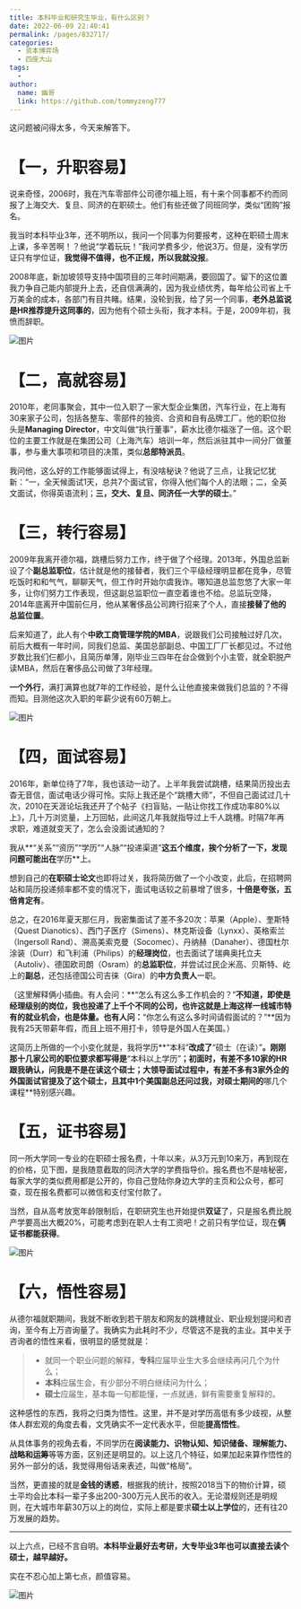 ```yaml
---
title: 本科毕业和研究生毕业，有什么区别？
date: 2022-06-09 22:40:41
permalink: /pages/832717/
categories:
  - 资本博弈场
  - 四座大山
tags:
  - 
author: 
  name: 幽哥
  link: https://github.com/tommyzeng777
---
```


这问题被问得太多，今天来解答下。

# **【一，升职容易】**

说来奇怪，2006时，我在汽车零部件公司德尔福上班，有十来个同事都不约而同报了上海交大、复旦、同济的在职硕士。他们有些还做了同班同学，类似“团购”报名。

我当时本科毕业3年，还不明所以，我问一个同事为何要报考，这种在职硕士周末上课，多辛苦啊！？他说“学着玩玩！”我问学费多少，他说3万。但是，没有学历证只有学位证，**我觉得不值得，也不正规，所以我就没报**。

2008年底，新加坡领导支持中国项目的三年时间期满，要回国了。留下的这位置我力争自己能内部提升上去，还自信满满的，因为我业绩优秀，每年给公司省上千万美金的成本，各部门有目共睹。结果，没轮到我，给了另一个同事，**老外总监说是HR推荐提升这同事的**，因为他有个硕士头衔，我才本科。于是，2009年初，我愤而辞职。

![图片](https://testingcf.jsdelivr.net/gh/TommyZeng777/picgo/img/202206092241359.jpeg)

# **【二，高就容易】**

2010年，老同事聚会，其中一位入职了一家大型企业集团，汽车行业，在上海有30来家子公司，包括各整车、零部件的独资、合资和自有品牌工厂。他的职位抬头是**Managing Director**，中文叫做“执行董事”，薪水比德尔福涨了一倍。这个职位的主要工作就是在集团公司（上海汽车）培训一年，然后派驻其中一间分厂做董事，参与重大事项和项目的决策，类似**总部特派员**。

我问他，这么好的工作能够面试得上，有没啥秘诀？他说了三点，让我记忆犹新：“一，全天候面试1天，总共7个面试官，你得入他们每个人的法眼；二，全英文面试，你得英语流利；**三，交大、复旦、同济任一大学的硕士**。”



# **【三，转行容易】**

2009年我离开德尔福，跳槽后努力工作，终于做了个经理。2013年，外国总监新设了个**副总监职位**，估计就是他的接替者，我们三个平级经理明显都在竞争，尽管吃饭时和和气气，聊聊天气，但工作时开始尔虞我诈。哪知道总监忽悠了大家一年多，让你们努力工作表现，但这副总监职位一直空着谁也不给。总监玩空降，2014年底离开中国前仨月，他从某奢侈品公司跨行招来了个人，直接**接替了他的总监位置**。

后来知道了，此人有个**中欧工商管理学院的MBA**，说跟我们公司接触过好几次，前后大概有一年时间，同我们总监、美国总部副总、中国工厂厂长都见过。不过他岁数比我们仨都小，且简历单薄，刚毕业三四年在台企做到个小主管，就全职脱产读MBA，然后在奢侈品公司做了3年经理。

**一个外行**，满打满算也就7年的工作经验，是什么让他直接来做我们总监的？不得而知。目测他这次入职的年薪少说有60万朝上。

![图片](https://testingcf.jsdelivr.net/gh/TommyZeng777/picgo/img/202206092241893.jpeg)

# **【四，面试容易】**

2016年，新单位待了7年，我也该动一动了。上半年我尝试跳槽，结果简历投出去杳无音信，面试电话少得可怜。实际上我还是个“跳槽大师”，不但自己面试过几十次，2010在天涯论坛我还开了个帖子《扫盲贴，一贴让你找工作成功率80%以上》，几十万浏览量，上万回帖，此间这几年我就指导过上千人跳槽。时隔7年再求职，难道就变天了，怎么会没面试通知的？

我从**“关系”“资历”“学历”“人脉”“投递渠道”**这五个维度，挨个分析了一下，发现问题可能出在**学历**上。

想到自己的**在职硕士论文**也即将过关，我将简历做了一个小改变，此后，在招聘网站和简历投递频率都不变的情况下，面试电话较之前暴增了很多，**十倍是夸张，五倍肯定有**。

总之，在2016年夏天那仨月，我密集面试了差不多20次：苹果（Apple）、奎斯特（Quest Dianotics）、西门子医疗（Simens）、林克斯设备（Lynxx）、英格索兰（Ingersoll Rand）、溯高美索克曼（Socomec）、丹纳赫（Danaher）、德国杜尔涂装（Durr）和飞利浦（Philips）的**经理岗位**，也去面试了瑞典奥托立夫（Autoliv）、德国欧司朗（Osram）的**总监职位**，并尝试过民企米高、贝斯特、屹上的**副总**，还包括德国公司吉徕（Gira）的**中方负责人**一职。

（这里解释俩小插曲。有人会问：**“怎么有这么多工作机会的？”**不知道，即使是经理级别的岗位，我也投递了上千个不同的公司，也许这就是上海这样一线城市特有的就业机会，也是体量。也有人问：**“你怎么有这么多时间请假面试的？”**因为我有25天带薪年假，而且上班不用打卡，领导是外国人在美国。）

这简历上所做的一个小变化就是，我将学历**“本科”**改成了**“硕士（在读）”**。刚刚那十几家公司的职位要求都写得是**“本科以上学历”**；初面时，有差不多10家的HR跟我确认，问我是不是在读这个硕士；大领导面试过程中，有差不多有3家外企的外国面试官提及了这个硕士，且其中1个美国副总还问过我，对硕士期间的**哪几个课程**特别感兴趣。



# **【五，证书容易】**

同一所大学同一专业的在职硕士报名费，十年以来，从3万元到10来万，再到现在的价格，见下图，是我随意截取的同济大学的学费指导价。报名费也不是啥秘密，每家大学的类似费用都是公开的，你自己登陆你身边大学的主页和公众号，都可查，现在报名费都可以微信和支付宝付款了。

当然，自从高考放宽年龄限制后，在职研究生也开始提供**双证**了，只是报名费比脱产学要高出大概20%，可能考虑到在职人士有工资吧！之前只有学位证，现在**俩证书都能获得**。

![图片](https://testingcf.jsdelivr.net/gh/TommyZeng777/picgo/img/202206092241867.jpeg)

# **【六，悟性容易】**

从德尔福就职期间，我就不断收到若干朋友和网友的跳槽就业、职业规划提问和咨询，至今有上万咨询量了。我确实为此耗时不少，尽管这不是我的主业。其中关于咨询者的悟性来看，很明显的感觉就是：

> - 就同一个职业问题的解释，**专科**应届毕业生大多会继续再问几个为什么；
> - **本科**应届生会，有少部分不明白继续问为什么；
> - **硕士**应届生，基本每一句都能懂，一点就通，鲜有需要重复解释的。

这种感性的东西，我将之归类为悟性。这里，并不是对学历高低有多少歧视，从整体人群宏观的角度去看，文凭确实不一定代表水平，但能**提高悟性**。

从具体事务的视角去看，不同学历在**阅读能力、识物认知、知识储备、理解能力、战略和运筹**等等方面，区别还是明显的。以上这几个特征，如果加起来算作悟性的另外一部分的话，我觉得用俗话来表述，叫做“格局”。

当然，更直接的就是**金钱的诱惑**，根据我的统计，按照2018当下的物价计算，硕士平均会比本科一辈子多出200-300万元人民币的收入。无论潜规则还是明规则，在大城市年薪30万以上的岗位，实际上都是要求**硕士以上学位**的，还有往20万发展的趋势。

------

以上六点，已经不言自明。**本科毕业最好去考研，大专毕业3年也可以直接去读个硕士，越早越好。**

实在不忍心加上第七点，颜值容易。



![图片](https://testingcf.jsdelivr.net/gh/TommyZeng777/picgo/img/202206092241589.jpeg)